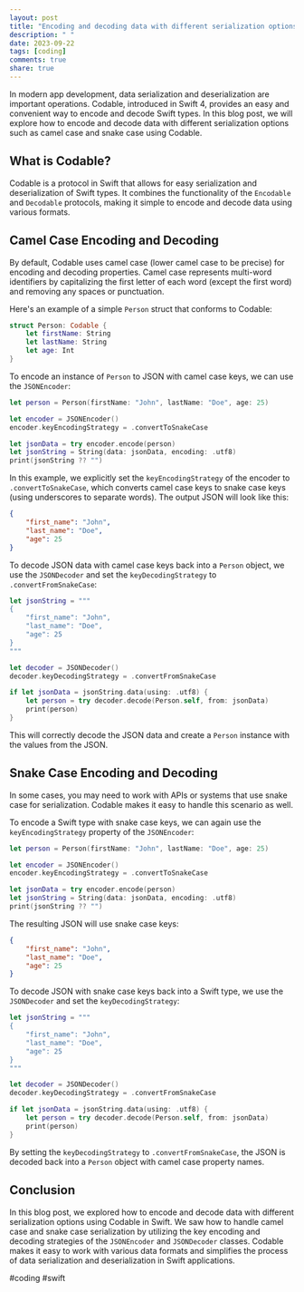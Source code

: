```yaml
---
layout: post
title: "Encoding and decoding data with different serialization options (camel case, snake case, etc.) using Codable"
description: " "
date: 2023-09-22
tags: [coding]
comments: true
share: true
---
```


In modern app development, data serialization and deserialization are important operations. Codable, introduced in Swift 4, provides an easy and convenient way to encode and decode Swift types. In this blog post, we will explore how to encode and decode data with different serialization options such as camel case and snake case using Codable.

## What is Codable?

Codable is a protocol in Swift that allows for easy serialization and deserialization of Swift types. It combines the functionality of the `Encodable` and `Decodable` protocols, making it simple to encode and decode data using various formats.

## Camel Case Encoding and Decoding

By default, Codable uses camel case (lower camel case to be precise) for encoding and decoding properties. Camel case represents multi-word identifiers by capitalizing the first letter of each word (except the first word) and removing any spaces or punctuation.

Here's an example of a simple `Person` struct that conforms to Codable:

```swift
struct Person: Codable {
    let firstName: String
    let lastName: String
    let age: Int
}
```

To encode an instance of `Person` to JSON with camel case keys, we can use the `JSONEncoder`:

```swift
let person = Person(firstName: "John", lastName: "Doe", age: 25)

let encoder = JSONEncoder()
encoder.keyEncodingStrategy = .convertToSnakeCase

let jsonData = try encoder.encode(person)
let jsonString = String(data: jsonData, encoding: .utf8)
print(jsonString ?? "")
```

In this example, we explicitly set the `keyEncodingStrategy` of the encoder to `.convertToSnakeCase`, which converts camel case keys to snake case keys (using underscores to separate words). The output JSON will look like this:

```json
{
    "first_name": "John",
    "last_name": "Doe",
    "age": 25
}
```

To decode JSON data with camel case keys back into a `Person` object, we use the `JSONDecoder` and set the `keyDecodingStrategy` to `.convertFromSnakeCase`:

```swift
let jsonString = """
{
    "first_name": "John",
    "last_name": "Doe",
    "age": 25
}
"""

let decoder = JSONDecoder()
decoder.keyDecodingStrategy = .convertFromSnakeCase

if let jsonData = jsonString.data(using: .utf8) {
    let person = try decoder.decode(Person.self, from: jsonData)
    print(person)
}
```

This will correctly decode the JSON data and create a `Person` instance with the values from the JSON.

## Snake Case Encoding and Decoding

In some cases, you may need to work with APIs or systems that use snake case for serialization. Codable makes it easy to handle this scenario as well.

To encode a Swift type with snake case keys, we can again use the `keyEncodingStrategy` property of the `JSONEncoder`:

```swift
let person = Person(firstName: "John", lastName: "Doe", age: 25)

let encoder = JSONEncoder()
encoder.keyEncodingStrategy = .convertToSnakeCase

let jsonData = try encoder.encode(person)
let jsonString = String(data: jsonData, encoding: .utf8)
print(jsonString ?? "")
```

The resulting JSON will use snake case keys:

```json
{
    "first_name": "John",
    "last_name": "Doe",
    "age": 25
}
```

To decode JSON with snake case keys back into a Swift type, we use the `JSONDecoder` and set the `keyDecodingStrategy`:

```swift
let jsonString = """
{
    "first_name": "John",
    "last_name": "Doe",
    "age": 25
}
"""

let decoder = JSONDecoder()
decoder.keyDecodingStrategy = .convertFromSnakeCase

if let jsonData = jsonString.data(using: .utf8) {
    let person = try decoder.decode(Person.self, from: jsonData)
    print(person)
}
```

By setting the `keyDecodingStrategy` to `.convertFromSnakeCase`, the JSON is decoded back into a `Person` object with camel case property names.

## Conclusion

In this blog post, we explored how to encode and decode data with different serialization options using Codable in Swift. We saw how to handle camel case and snake case serialization by utilizing the key encoding and decoding strategies of the `JSONEncoder` and `JSONDecoder` classes. Codable makes it easy to work with various data formats and simplifies the process of data serialization and deserialization in Swift applications.

#coding #swift